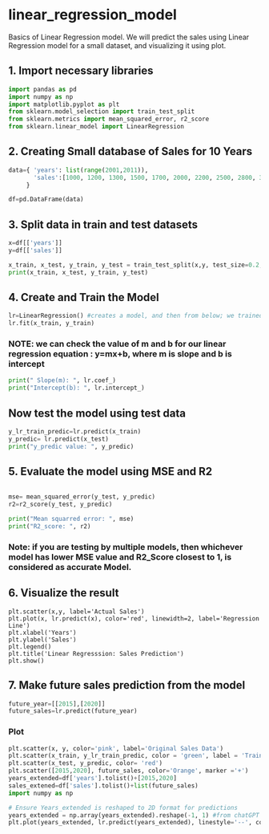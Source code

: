 # linear_regression_model
Basics of Linear Regression model. We will predict the sales using Linear Regression model for a small dataset, and visualizing it using plot.

## 1. Import necessary libraries

```python
import pandas as pd
import numpy as np
import matplotlib.pyplot as plt
from sklearn.model_selection import train_test_split
from sklearn.metrics import mean_squared_error, r2_score
from sklearn.linear_model import LinearRegression
```
## 2. Creating Small database of Sales for 10 Years
```python
data={ 'years': list(range(2001,2011)),
       'sales':[1000, 1200, 1300, 1500, 1700, 2000, 2200, 2500, 2800, 3000]
     }

df=pd.DataFrame(data)
```

## 3. Split data in train and test datasets
```python
x=df[['years']]
y=df[['sales']]

x_train, x_test, y_train, y_test = train_test_split(x,y, test_size=0.2, random_state=42)
print(x_train, x_test, y_train, y_test)
```

## 4. Create and Train the Model
```python
lr=LinearRegression() #creates a model, and then from below; we trained our model using train dataset)
lr.fit(x_train, y_train)
```

### NOTE: we can check the value of m and b for our linear regression equation : y=mx+b, where m is slope and b is intercept
```python
print(" Slope(m): ", lr.coef_)
print("Intercept(b): ", lr.intercept_)
```

## Now test the model using test data
```python
y_lr_train_predic=lr.predict(x_train)
y_predic= lr.predict(x_test)
print("y_predic value: ", y_predic)
```

## 5. Evaluate the model using MSE and R2
```python

mse= mean_squared_error(y_test, y_predic)
r2=r2_score(y_test, y_predic)

print("Mean squarred error: ", mse)
print("R2_score: ", r2)
```
### Note: if you are testing by multiple models, then whichever model has lower MSE value and R2_Score closest to 1, is considered as accurate Model.

## 6. Visualize the result
```pyhton
plt.scatter(x,y, label='Actual Sales')
plt.plot(x, lr.predict(x), color='red', linewidth=2, label='Regression Line')
plt.xlabel('Years')
plt.ylabel('Sales')
plt.legend()
plt.title('Linear Regresssion: Sales Prediction')
plt.show()
```

## 7. Make future sales prediction from the model
```python
future_year=[[2015],[2020]]
future_sales=lr.predict(future_year)
```
### Plot 
```python
plt.scatter(x, y, color='pink', label='Original Sales Data')
plt.scatter(x_train, y_lr_train_predic, color = 'green', label = 'Training Results', marker = 'o')
plt.scatter(x_test, y_predic, color= 'red')
plt.scatter([2015,2020], future_sales, color='Orange', marker ='+')
years_extended=df['years'].tolist()+[2015,2020]
sales_extened=df['sales'].tolist()+list(future_sales)
import numpy as np

# Ensure Years_extended is reshaped to 2D format for predictions
years_extended = np.array(years_extended).reshape(-1, 1) #from chatGPT 
plt.plot(years_extended, lr.predict(years_extended), linestyle='--', color='Black', linewidth='1')

```


